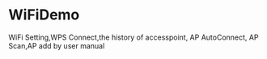 # WiFiDemo
WiFi Setting,WPS Connect,the history of accesspoint, AP AutoConnect, AP Scan,AP add by user manual
